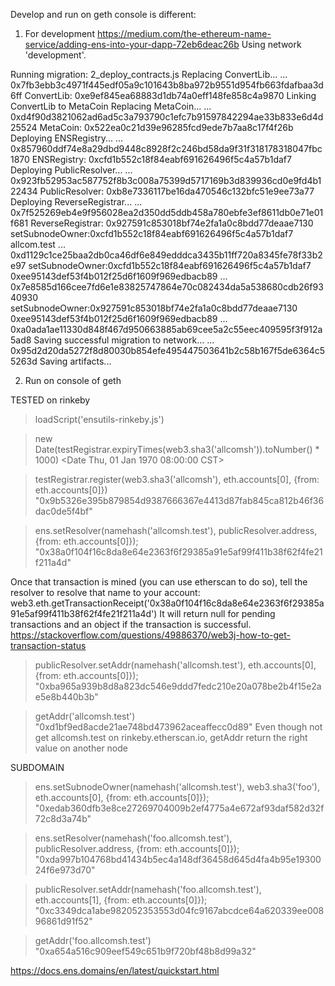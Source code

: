 Develop and run on geth console is different:
1. For development
https://medium.com/the-ethereum-name-service/adding-ens-into-your-dapp-72eb6deac26b
Using network 'development'.

Running migration: 2_deploy_contracts.js
  Replacing ConvertLib...
  ... 0x7fb3ebb3c4971f445edf05a9c101643b8ba972b9551d954fb663fdafbaa3d6ff
  ConvertLib: 0xe9ef845ea68883d1db74a0eff148fe858c4a9870
  Linking ConvertLib to MetaCoin
  Replacing MetaCoin...
  ... 0xd4f90d3821062ad6ad5c3a793790c1efc7b91597842294ae33b833e6d4d25524
  MetaCoin: 0x522ea0c21d39e96285fcd9ede7b7aa8c17f4f26b
  Deploying ENSRegistry...
  ... 0x857960ddf74e8a29dbd9448c8928f2c246bd58da9f31f318178318047fbc1870
  ENSRegistry: 0xcfd1b552c18f84eabf691626496f5c4a57b1daf7
  Deploying PublicResolver...
  ... 0x923fb52953ac587752f8b3c008a75399d5717169b3d839936cd0e9fd4b122434
  PublicResolver: 0xb8e7336117be16da470546c132bfc51e9ee73a77
  Deploying ReverseRegistrar...
  ... 0x7f525269eb4e9f956028ea2d350dd5ddb458a780ebfe3ef8611db0e71e01f681
  ReverseRegistrar: 0x927591c853018bf74e2fa1a0c8bdd77deaae7130
setSubnodeOwner:0xcfd1b552c18f84eabf691626496f5c4a57b1daf7 allcom.test
  ... 0xd1129c1ce25baa2db0ca46df6e849edddca3435b11ff720a8345fe78f33b2e97
setSubnodeOwner:0xcfd1b552c18f84eabf691626496f5c4a57b1daf7 0xee95143def53f4b012f25d6f1609f969edbacb89
  ... 0x7e8585d166cee7fd6e1e83825747864e70c082434da5a538680cdb26f9340930
setSubnodeOwner:0x927591c853018bf74e2fa1a0c8bdd77deaae7130 0xee95143def53f4b012f25d6f1609f969edbacb89
  ... 0xa0ada1ae11330d848f467d950663885ab69cee5a2c55eec409595f3f912a5ad8
Saving successful migration to network...
  ... 0x95d2d20da5272f8d80030b854efe495447503641b2c58b167f5de6364c55263d
Saving artifacts...


2. Run on console of geth 

TESTED on rinkeby
> loadScript('ensutils-rinkeby.js')
 
> new Date(testRegistrar.expiryTimes(web3.sha3('allcomsh')).toNumber() * 1000)
<Date Thu, 01 Jan 1970 08:00:00 CST>

> testRegistrar.register(web3.sha3('allcomsh'), eth.accounts[0], {from: eth.accounts[0]})
"0x9b5326e395b879854d9387666367e4413d87fab845ca812b46f36dac0de5f4bf"

> ens.setResolver(namehash('allcomsh.test'), publicResolver.address, {from: eth.accounts[0]});
"0x38a0f104f16c8da8e64e2363f6f29385a91e5af99f411b38f62f4fe21f211a4d"

Once that transaction is mined (you can use etherscan to do so), tell the resolver to resolve that name to your account:
web3.eth.getTransactionReceipt('0x38a0f104f16c8da8e64e2363f6f29385a91e5af99f411b38f62f4fe21f211a4d')
It will return null for pending transactions and an object if the transaction is successful.
https://stackoverflow.com/questions/49886370/web3j-how-to-get-transaction-status

> publicResolver.setAddr(namehash('allcomsh.test'), eth.accounts[0], {from: eth.accounts[0]});
"0xba965a939b8d8a823dc546e9ddd7fedc210e20a078be2b4f15e2ae5e8b440b3b"

> getAddr('allcomsh.test')
"0xd1bf9ed8acde21ae748bd473962aceaffecc0d89"
Even though not get allcomsh.test on rinkeby.etherscan.io, getAddr return the right value on another node

SUBDOMAIN
> ens.setSubnodeOwner(namehash('allcomsh.test'), web3.sha3('foo'), eth.accounts[0], {from: eth.accounts[0]});
"0xedab360dfb3e8ce27269704009b2ef4775a4e672af93daf582d32f72c8d3a74b"

> ens.setResolver(namehash('foo.allcomsh.test'), publicResolver.address, {from: eth.accounts[0]});
"0xda997b104768bd41434b5ec4a148df36458d645d4fa4b95e1930024f6e973d70"

> publicResolver.setAddr(namehash('foo.allcomsh.test'), eth.accounts[1], {from: eth.accounts[0]});
"0xc3349dca1abe982052353553d04fc9167abcdce64a620339ee00896861d91f52"

> getAddr('foo.allcomsh.test')
"0xa654a516c909eef549c651b9f720bf48b8d99a32"

https://docs.ens.domains/en/latest/quickstart.html
